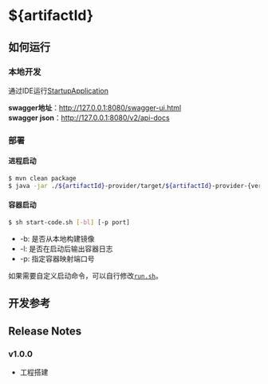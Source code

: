 # ${artifactId}

## 如何运行

### 本地开发

通过IDE运行[StartupApplication](${artifactId}-provider/src/main/java/${basePath}/StartupApplication.java)

**swagger地址**：http://127.0.0.1:8080/swagger-ui.html  
**swagger json**：http://127.0.0.1:8080/v2/api-docs

### 部署

#### 进程启动

```bash
$ mvn clean package
$ java -jar ./${artifactId}-provider/target/${artifactId}-provider-{version}.jar
```

#### 容器启动

```bash
$ sh start-code.sh [-bl] [-p port]
```

- -b: 是否从本地构建镜像
- -l: 是否在启动后输出容器日志
- -p: 指定容器映射端口号

如果需要自定义启动命令，可以自行修改[`run.sh`](./run.sh)。

## 开发参考

## Release Notes

### v1.0.0

- 工程搭建

